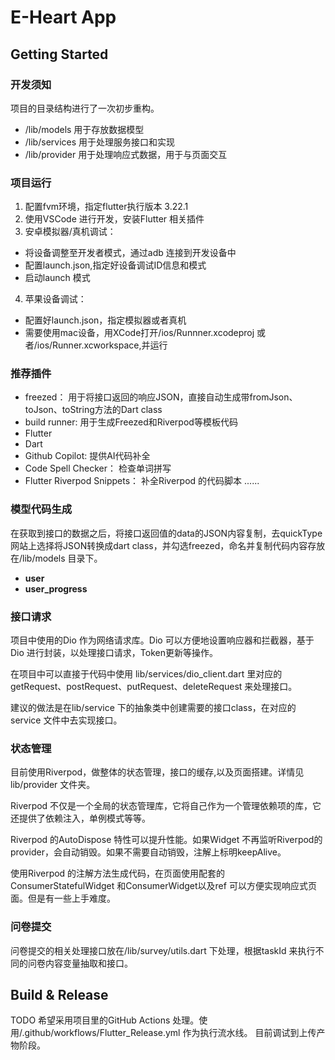 # E-Heart App

## Getting Started

### 开发须知

项目的目录结构进行了一次初步重构。

* /lib/models 用于存放数据模型
* /lib/services 用于处理服务接口和实现
* /lib/provider 用于处理响应式数据，用于与页面交互

### 项目运行

1. 配置fvm环境，指定flutter执行版本 3.22.1
2. 使用VSCode 进行开发，安装Flutter 相关插件
3. 安卓模拟器/真机调试：

* 将设备调整至开发者模式，通过adb 连接到开发设备中
* 配置launch.json,指定好设备调试ID信息和模式
* 启动launch 模式

4. 苹果设备调试：

* 配置好launch.json，指定模拟器或者真机
* 需要使用mac设备，用XCode打开/ios/Runnner.xcodeproj 或者/ios/Runner.xcworkspace,并运行

### 推荐插件

* freezed： 用于将接口返回的响应JSON，直接自动生成带fromJson、toJson、toString方法的Dart class
* build runner: 用于生成Freezed和Riverpod等模板代码
* Flutter
* Dart
* Github Copilot: 提供AI代码补全
* Code Spell Checker： 检查单词拼写
* Flutter Riverpod Snippets： 补全Riverpod 的代码脚本
......

### 模型代码生成

在获取到接口的数据之后，将接口返回值的data的JSON内容复制，去quickType 网站上选择将JSON转换成dart class，并勾选freezed，命名并复制代码内容存放在/lib/models 目录下。

* **user**
* **user_progress**

### 接口请求

项目中使用的Dio 作为网络请求库。Dio 可以方便地设置响应器和拦截器，基于Dio 进行封装，以处理接口请求，Token更新等操作。

在项目中可以直接于代码中使用 lib/services/dio_client.dart 里对应的getRequest、postRequest、putRequest、deleteRequest 来处理接口。

建议的做法是在lib/service 下的抽象类中创建需要的接口class，在对应的service 文件中去实现接口。

### 状态管理

目前使用Riverpod，做整体的状态管理，接口的缓存,以及页面搭建。详情见lib/provider 文件夹。

Riverpod 不仅是一个全局的状态管理库，它将自己作为一个管理依赖项的库，它还提供了依赖注入，单例模式等等。

Riverpod 的AutoDispose 特性可以提升性能。如果Widget 不再监听Riverpod的provider，会自动销毁。如果不需要自动销毁，注解上标明keepAlive。

使用Riverpod 的注解方法生成代码，在页面使用配套的ConsumerStatefulWidget 和ConsumerWidget以及ref 可以方便实现响应式页面。但是有一些上手难度。

### 问卷提交

问卷提交的相关处理接口放在/lib/survey/utils.dart 下处理，根据taskId 来执行不同的问卷内容变量抽取和接口。

## Build & Release

TODO
希望采用项目里的GitHub Actions 处理。使用/.github/workflows/Flutter_Release.yml 作为执行流水线。
目前调试到上传产物阶段。

